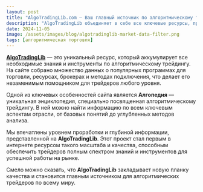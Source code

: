 ```yaml
---
layout: post
title: "AlgoTradingLib.com — Ваш главный источник по алгоритмическому трейдингу"
description: "AlgoTradingLib объединяет в себе все ключевые ресурсы, программы, брокеров и способы подключения, а также предлагает уникальную алгопедию для трейдеров."
date: 2024-11-05
image: /assets/images/blog/algotradinglib-market-data-filter.png
tags: [алгоритмическая торговля]
---
```


**[AlgoTradingLib](https://algotradinglib.com/en/)** — это уникальный ресурс, который аккумулирует все необходимые знания и инструменты по алгоритмическому трейдингу. На сайте собрано множество данных о популярных программах для торговли, ресурсах, брокерах и методах подключения, что делает его незаменимым помощником для трейдеров любого уровня.

Одной из ключевых особенностей сайта является **Алгопедия** — уникальная энциклопедия, специально посвященная алгоритмическому трейдингу. В ней можно найти информацию по всем ключевым аспектам отрасли, от базовых понятий до углубленных методов анализа.

Мы впечатлены уровнем проработки и глубиной информации, представленной на **AlgoTradingLib**. Этот проект стал первым в интернете ресурсом такого масштаба и качества, способным обеспечить трейдеров полным спектром знаний и инструментов для успешной работы на рынке.

Смело можно сказать, что **AlgoTradingLib** закладывает новую планку качества и становится главным источником для алгоритмических трейдеров по всему миру.